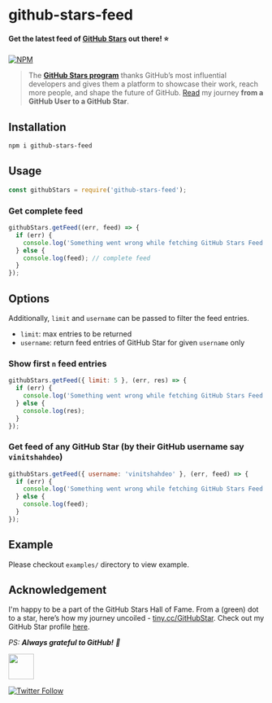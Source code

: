 # github-stars-feed 
#### Get the latest feed of [GitHub Stars](https://stars.github.com/profiles/) out there! ⭐

[![NPM](https://nodei.co/npm/github-stars-feed.png?compact=true)](https://www.npmjs.com/package/github-stars-feed)

> The **[GitHub Stars program](https://stars.github.com/)** thanks GitHub’s most influential developers and gives them a platform to showcase their work, reach more people, and shape the future of GitHub. [Read](https://dev.to/vinitshahdeo/milepost-from-a-github-user-to-a-github-star-2o36) my journey **from a GitHub User to a GitHub Star**.

## Installation

```bash
npm i github-stars-feed
```

## Usage

```js
const githubStars = require('github-stars-feed');
```

### Get complete feed
```js
githubStars.getFeed((err, feed) => {
  if (err) {
    console.log('Something went wrong while fetching GitHub Stars Feed');
  } else {
    console.log(feed); // complete feed
  }
});
```

## Options

Additionally, `limit` and `username` can be passed to filter the feed entries.

- `limit`: max entries to be returned
- `username`: return feed entries of GitHub Star for given `username` only

### Show first `n` feed entries

```js
githubStars.getFeed({ limit: 5 }, (err, res) => {
  if (err) {
    console.log('Something went wrong while fetching GitHub Stars Feed');
  } else {
    console.log(res);
  }
});
```

### Get feed of any GitHub Star (by their GitHub username say `vinitshahdeo`)

```js
githubStars.getFeed({ username: 'vinitshahdeo' }, (err, feed) => {
  if (err) {
    console.log('Something went wrong while fetching GitHub Stars Feed');
  } else {
    console.log(feed);
  }
});
```
## Example

Please checkout `examples/` directory to view example.

## Acknowledgement

I'm happy to be a part of the GitHub Stars Hall of Fame. From a (green) dot to a star, here’s how my journey uncoiled - [tiny.cc/GitHubStar](https://tiny.cc/GitHubStar). Check out my GitHub Star profile [here](https://stars.github.com/profiles/vinitshahdeo/).

*PS: **Always grateful to GitHub!** 🖤*

<a href='https://stars.github.com/profiles/vinitshahdeo/'><img src='https://github.blog/wp-content/uploads/2020/09/github-stars-logo_Color.png' width='50px' height='50px' /></a>

[![Twitter Follow](https://img.shields.io/twitter/follow/Vinit_Shahdeo?style=social)](https://twitter.com/Vinit_Shahdeo)


